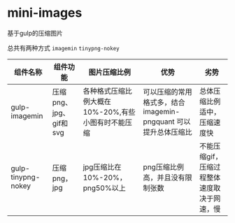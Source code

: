 # mini-images

基于gulp的压缩图片

总共有两种方式  `imagemin`  `tinypng-nokey`

|组件名称	|组件功能	|图片压缩比例	|优势	|劣势|
|  ----  | ----  | ----  | ----  | ----  |
|gulp-imagemin	|压缩png、jpg、gif和svg	|各种格式压缩比例大概在10%-20%,有些小图有时不能压缩	|可以压缩的常用格式多，结合imagemin-pngquant 可以提升总体压缩比	|总体压缩比例适中，压缩速度快|
|gulp-tinypng-nokey	|压缩png，jpg	|jpg压缩比在10%-20%， png50%以上	|png压缩比例高，并且没有限制张数	|不能压缩gif，压缩过程整体速度取决于网速，慢|